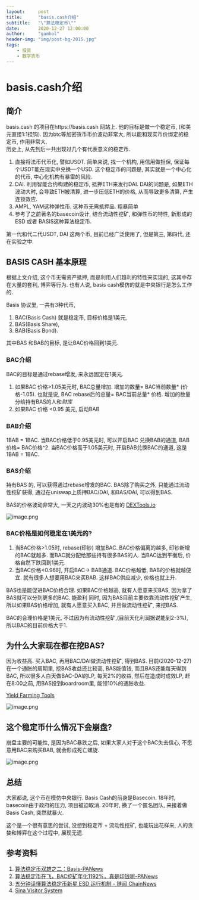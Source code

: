 ```yaml
---
layout:     post
title:      "basis.cash介绍"
subtitle:   "\"算法稳定币\""
date:       2020-12-27 12:00:00
author:     "gambol"
header-img: "img/post-bg-2015.jpg"
tags:
    - 投资
    - 数字货币
---
```



# basis.cash介绍

## 简介
basis.cash 的项目在https://basis.cash 网站上.
他的目标是做一个稳定币, (和美元直接1:1挂钩). 因为btc等加密货币币价波动非常大, 所以能和现实币价绑定的稳定币, 作用非常大.  
历史上, 从先到后一共出现过几个有代表意义的稳定币.
1. 直接将法币代币化,   譬如USDT.  简单来说, 找一个机构, 用信用做担保, 保证每个USDT能在现实中兑换一个USD. 这个稳定币的问题是, 其实就是一个中心化的代币,  中心化机构有暴雷的风险.
2. DAI. 利用智能合约构建的稳定币, 抵押ETH来发行DAI.  DAI的问题是, 如果ETH波动大时, 会导致ETH被清算,  进一步压低ETH的价格, 从而导致更多清算, 产生连锁效应. 
3. AMPL, YAM这种弹性币. 这种币无需抵押品. 粗暴简单
4. 参考了之前著名的basecoin设计, 结合流动性挖矿, 和弹性币的特性, 新形成的ESD 或者 BASIS这种算法稳定币.  

第一代和代二代USDT, DAI 这两个币, 目前已经广泛使用了,  但是第三, 第四代, 还在实验之中.

## BASIS CASH 基本原理
根据上文介绍,   这个币无需资产抵押, 而是利用人们趋利的特性来实现的, 这其中存在大量的套利, 博弈等行为.  也有人说, basis cash模仿的就是中央银行是怎么工作的.

Basis 协议里, 一共有3种代币, 
1. BAC(Basis Cash) 就是稳定币, 目标价格是1美元, 
2. BAS(Basis Share), 
3. BAB(Basis Bond). 

其中BAS 和BAB的目标, 是让BAC价格回到1美元.

### BAC介绍

BAC的目标是通过rebase增发, 来永远固定在1美元. 
1. 如果BAC 价格>1.05美元时, BAC总量增加.  增加的数量= BAC当前数量* (价格-1.05).  也就是说, BAC rebase后的总量= BAC当前总量* 价格.  增加的数量分给持有BAS的人和*财库*
2. 如果BAC 价格 <0.95 美元,  启动BAB


### BAB介绍
1BAB = 1BAC.
当BAC价格低于0.95美元时, 可以开启BAC 兑换BAB的通道, BAB价格= BAC价格^2. 
当BAC价格高于1.05美元时, 开启BAB兑换BAC的通道, 这是1BAB = 1BAC.

### BAS介绍
持有BAS 的, 可以获得通过rebase增发的BAC. 
BAS除了购买之外, 只能通过流动性挖矿获得, 通过在uniswap上质押BAC/DAI, 和BAS/DAI, 可以得到BAS.

BAS的价格波动非常大, 一天之内波动30%也是有的
[DEXTools.io](https://www.dextools.io/app/uniswap/pair-explorer/0x0379da7a5895d13037b6937b109fa8607a659adf)

![image.png](https://i.loli.net/2020/12/27/wqXdkRahOtfEKnB.png)


### BAC价格是如何稳定在1美元的?
1. 当BAC价格>1.05时, rebase(印钞) 增加BAC. BAC价格偏离的越多, 印钞新增的BAC就越多.  而BAC就分配给那些持有很多BAS的人.    当BAC达到平衡后, 价格自然下跌回到1美元.
2. 当BAC价格<0.96时,  开启BAC-> BAB通道. BAC价格越低, BAB的价格就越便宜. 就有很多人想要用BAC来买BAB. 这样BAC供应减少, 价格也就上升.

BAS也是能促进BAC价格合理.
如果BAC价格越高, 就有人愿意来买BAS, 因为拿了BAS就可以分到更多的BAC. 能盈利
同时, 因为BAS目前主要依靠流动性挖矿产生, 所以如果BAS价格增加,  就有人愿意买入BAC, 并且做流动性挖矿, 来挖BAS.

BAC的合理价格是1美元, 不过因为有流动性挖矿,(目前天化利润据说能到2-3%), 所以BAC的目前价格大于1.

## 为什么大家现在都在挖BAS?
因为收益高. 买入BAC, 再用BAC/DAI做流动性挖矿, 得到BAS. 目前(2020-12-27) 在一个通胀的周期里, 挖BAS收益还比较高, BAS能值钱, 而且BAS还能每天得到BAC, 所以很多人白天做BAC-DAI的LP, 每天2%的收益, 然后在造成时成效LP, 赶在8:00之前, 用BAS投到boardroom里, 能领10%的通胀收益.

[Yield Farming Tools](https://yieldfarmingtools.com/pools)

![image.png](https://i.loli.net/2020/12/27/l8EDcWMO6mnI4a1.png)

## 这个稳定币什么情况下会崩盘?
崩盘主要的可能性, 是因为BAC暴跌之后, 如果大家人对于这个BAC失去信心,  不愿意用BAC来购买BAB, 就会形成死亡螺旋.

![image.png](https://i.loli.net/2020/12/27/Y4TSHtUnbcgNGak.png)

## 总结
大家都说, 这个币在模仿中央银行. Basis Cash的前身是Basecoin. 18年时, basecoin由于政府的压力, 项目被迫取消. 20年时, 换了一个匿名团队, 来接着做Basis Cash, 突然就暴火.

这个是一个很有意思的尝试,  没想到稳定币 + 流动性挖矿, 也能玩出花样来, 人的贪婪和博弈在这个过程中, 展现无遗.

## 参考资料
1. [算法稳定币双雄之二：Basis-PANews](https://www.panewslab.com/zh/articledetails/D75466103.html)
2. [算法稳定币在飞，BAC挖矿年化1192%，真是印钱呢-PANews](https://www.panewslab.com/zh/articledetails/D97833958.html)
3. [五分钟读懂算法稳定币新星 ESD 运行机制 - 链闻 ChainNews](https://www.chainnews.com/articles/194527371694.htm)
4. [Sina Visitor System](https://weibo.com/2198020310/JA4uG7PYV#comment)
